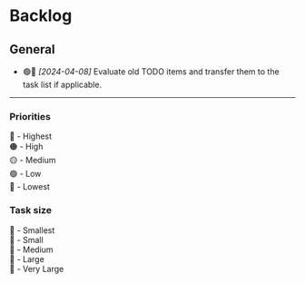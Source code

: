 # Backlog

## General

- 🟢🐒 *[2024-04-08]* Evaluate old TODO items and transfer them to the task list if applicable.

---
### Priorities

🔴 - Highest  
🟠 - High  
🟡 - Medium  
🟢 - Low  
🔵 - Lowest

### Task size

🐁 - Smallest  
🐒 - Small  
🐂 - Medium  
🐘 - Large  
🐋 - Very Large